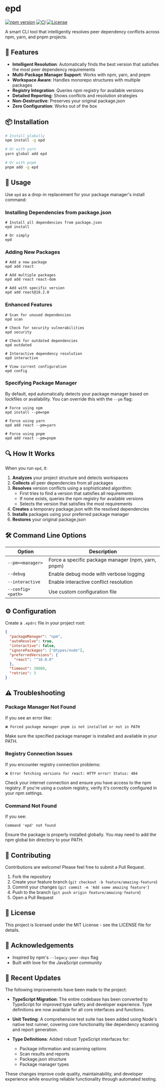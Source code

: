 # epd

[![npm version](https://img.shields.io/npm/v/epd)](https://www.npmjs.com/package/epd)
[![CI](https://github.com/davitacols/epd/actions/workflows/ci.yml/badge.svg)](https://github.com/davitacols/epd/actions/workflows/ci.yml)
[![License](https://img.shields.io/github/license/davitacols/epd)](https://github.com/davitacols/epd/blob/main/LICENSE)

A smart CLI tool that intelligently resolves peer dependency conflicts across npm, yarn, and pnpm projects.

## 🌟 Features

- **Intelligent Resolution**: Automatically finds the best version that satisfies the most peer dependency requirements
- **Multi-Package Manager Support**: Works with npm, yarn, and pnpm
- **Workspace Aware**: Handles monorepo structures with multiple packages
- **Registry Integration**: Queries npm registry for available versions
- **Detailed Reporting**: Shows conflicts and resolution strategies
- **Non-Destructive**: Preserves your original package.json
- **Zero Configuration**: Works out of the box

## 📦 Installation

```bash
# Install globally
npm install -g epd

# Or with yarn
yarn global add epd

# Or with pnpm
pnpm add -g epd
```

## 🚀 Usage

Use `epd` as a drop-in replacement for your package manager's install command:

### Installing Dependencies from package.json

```shellscript
# Install all dependencies from package.json
epd install

# Or simply
epd
```

### Adding New Packages

```shellscript
# Add a new package
epd add react

# Add multiple packages
epd add react react-dom

# Add with specific version
epd add react@18.2.0
```

### Enhanced Features

```shellscript
# Scan for unused dependencies
epd scan

# Check for security vulnerabilities
epd security

# Check for outdated dependencies
epd outdated

# Interactive dependency resolution
epd interactive

# View current configuration
epd config
```

### Specifying Package Manager

By default, epd automatically detects your package manager based on lockfiles or availability. You can override this with the `--pm` flag:

```shellscript
# Force using npm
epd install --pm=npm

# Force using yarn
epd add react --pm=yarn

# Force using pnpm
epd add react --pm=pnpm
```

## 🔍 How It Works

When you run `epd`, it:

1. **Analyzes** your project structure and detects workspaces
2. **Collects** all peer dependencies from all packages
3. **Resolves** version conflicts using a sophisticated algorithm:
   - First tries to find a version that satisfies all requirements
   - If none exists, queries the npm registry for available versions
   - Selects the version that satisfies the most requirements
4. **Creates** a temporary package.json with the resolved dependencies
5. **Installs** packages using your preferred package manager
6. **Restores** your original package.json


## 🛠️ Command Line Options

| Option | Description |
|--------|-------------|
| `--pm=<manager>` | Force a specific package manager (npm, yarn, pnpm) |
| `--debug` | Enable debug mode with verbose logging |
| `--interactive` | Enable interactive conflict resolution |
| `--config=<path>` | Use custom configuration file |

## ⚙️ Configuration

Create a `.epdrc` file in your project root:

```json
{
  "packageManager": "npm",
  "autoResolve": true,
  "interactive": false,
  "ignorePackages": ["@types/node"],
  "preferredVersions": {
    "react": "^18.0.0"
  },
  "timeout": 30000,
  "retries": 3
}
```


## ⚠️ Troubleshooting

### Package Manager Not Found

If you see an error like:

```plaintext
❌ Forced package manager pnpm is not installed or not in PATH
```

Make sure the specified package manager is installed and available in your PATH.

### Registry Connection Issues

If you encounter registry connection problems:

```plaintext
❌ Error fetching versions for react: HTTP error! Status: 404
```

Check your internet connection and ensure you have access to the npm registry. If you're using a custom registry, verify it's correctly configured in your npm settings.

### Command Not Found

If you see:

```plaintext
Command 'epd' not found
```

Ensure the package is properly installed globally. You may need to add the npm global bin directory to your PATH.

## 🤝 Contributing

Contributions are welcome! Please feel free to submit a Pull Request.

1. Fork the repository
2. Create your feature branch (`git checkout -b feature/amazing-feature`)
3. Commit your changes (`git commit -m 'Add some amazing feature'`)
4. Push to the branch (`git push origin feature/amazing-feature`)
5. Open a Pull Request


## 📄 License

This project is licensed under the MIT License - see the LICENSE file for details.

## 🙏 Acknowledgements

- Inspired by npm's `--legacy-peer-deps` flag
- Built with love for the JavaScript community

## 🔄 Recent Updates

The following improvements have been made to the project:

- **TypeScript Migration**: The entire codebase has been converted to TypeScript for improved type safety and developer experience. Type definitions are now available for all core interfaces and functions.

- **Unit Testing**: A comprehensive test suite has been added using Node's native test runner, covering core functionality like dependency scanning and report generation.

- **Type Definitions**: Added robust TypeScript interfaces for:
  - Package information and scanning options
  - Scan results and reports
  - Package.json structure
  - Package manager types

These changes improve code quality, maintainability, and developer experience while ensuring reliable functionality through automated testing.